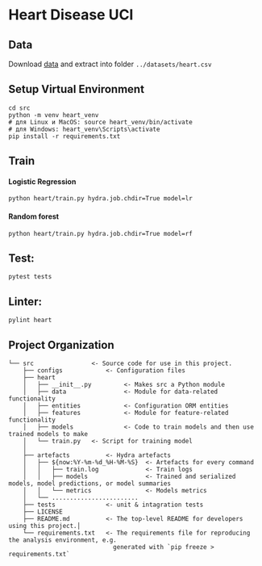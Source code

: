 Heart Disease UCI
==============================

## Data

Download [data](https://www.kaggle.com/datasets/johnsmith88/heart-disease-dataset/download?datasetVersionNumber=2) and 
extract into folder `../datasets/heart.csv`

## Setup Virtual Environment
~~~
cd src
python -m venv heart_venv
# для Linux и MacOS: source heart_venv/bin/activate
# для Windows: heart_venv\Scripts\activate
pip install -r requirements.txt
~~~

## Train
#### Logistic Regression
~~~
python heart/train.py hydra.job.chdir=True model=lr
~~~
#### Random forest
~~~ 
python heart/train.py hydra.job.chdir=True model=rf
~~~

## Test:
~~~
pytest tests
~~~

## Linter:
~~~
pylint heart
~~~

## Project Organization
    └── src                <- Source code for use in this project.
        ├── configs            <- Configuration files
        ├── heart
        │   ├── __init__.py         <- Makes src a Python module
        │   ├── data                <- Module for data-related functionality
        │   ├── entities            <- Configuration ORM entities
        │   ├── features            <- Module for feature-related functionality
        │   ├── models              <- Code to train models and then use trained models to make
        │   └── train.py   <- Script for training model
        │
        ├── artefacts          <- Hydra artefacts
        │   ├── ${now:%Y-%m-%d_%H-%M-%S}  <- Artefacts for every command
        │   │   ├── train.log             <- Train logs
        │   │   ├── models                <- Trained and serialized models, model predictions, or model summaries
        │   │   └── metrics               <- Models metrics
        │   └── ........................      
        ├── tests              <- unit & intagration tests
        ├── LICENSE
        ├── README.md          <- The top-level README for developers using this project.│
        └── requirements.txt   <- The requirements file for reproducing the analysis environment, e.g.
                                 generated with `pip freeze > requirements.txt`